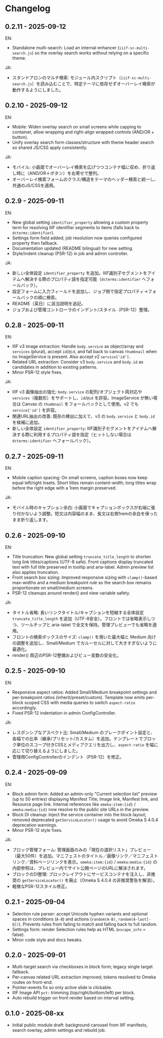 # Changelog

## 0.2.11 - 2025-09-12
EN:
- Standalone multi-search: Load an internal enhancer (`iiif-sc-multi-search.js`) so the overlay search works without relying on a specific theme.

JA:
- スタンドアロンのマルチ検索: モジュール内スクリプト（`iiif-sc-multi-search.js`）を読み込むことで、特定テーマに依存せずオーバーレイ検索が動作するようにしました。

## 0.2.10 - 2025-09-12
EN:
- Mobile: Widen overlay search on small screens while capping to container, allow wrapping and right-align wrapped controls (AND/OR + button).
- Unify overlay search form classes/structure with theme header search so shared JS/CSS apply consistently.

JA:
- モバイル: 小画面でオーバーレイ検索を広げつつコンテナ幅に収め、折り返し時に（AND/OR＋ボタン）を右寄せで整列。
- オーバーレイ検索フォームのクラス/構造をテーマのヘッダー検索と統一し、共通のJS/CSSを適用。

## 0.2.9 - 2025-09-11
EN:
- New global setting `identifier_property` allowing a custom property term for resolving IIIF identifier segments to items (falls back to `dcterms:identifier`).
- Settings form field added; job resolution now queries configured property then fallback.
- Documentation updated (README bilingual) for new setting.
- Style/indent cleanup (PSR-12) in job and admin controller.

JA:
- 新しい全体設定 `identifier_property` を追加。IIIF識別子セグメントをアイテムへ解決する際のプロパティ語を指定可能（`dcterms:identifier` へフォールバック）。
- 設定フォームに入力フィールドを追加し、ジョブ側で指定プロパティ→フォールバックの順に検索。
- README（英日）に該当説明を追記。
- ジョブおよび管理コントローラのインデント/スタイル（PSR-12）整理。

## 0.2.8 - 2025-09-11
EN:
- IIIF v3 image extraction: Handle `body.service` as object/array and `services` (plural), accept `id`/`@id`, and fall back to canvas `thumbnail` when no ImageService is present. Also accept v2 `service['id']`.
- Related URL extraction: Consider v3 `body.service` and `body.id` as candidates in addition to existing patterns.
- Minor PSR-12 style fixes.


JA:
- IIIF v3 画像抽出の強化: `body.service` の配列/オブジェクト両対応や `services`（複数形）をサポートし、`id`/`@id` を許容。ImageService が無い場合は Canvas の `thumbnail` をフォールバックとして使用。v2 でも `service['id']` を許容。
- 関連URL抽出の改善: 既存の検出に加えて、v3 の `body.service` と `body.id` を候補に追加。
 - 新しい全体設定 `identifier_property`: IIIF識別子セグメントをアイテムへ解決する際に利用するプロパティ語を指定（ヒットしない場合は `dcterms:identifier` へフォールバック）。

## 0.2.7 - 2025-09-11
EN:
- Mobile caption spacing: On small screens, caption boxes now keep equal left/right insets. Short titles remain content-width; long titles wrap before the right edge with a 1rem margin preserved.

JA:
- モバイル時のキャプション余白: 小画面でキャプションボックスが右端に張り付かないよう調整。短文は内容幅のまま、長文は右側1remの余白を保ったまま折り返します。

## 0.2.6 - 2025-09-10
EN:
- Title truncation: New global setting `truncate_title_length` to shorten long link titles/captions (UTF-8 safe). Front captions display truncated text with full title preserved in tooltip and aria-label. Admin preview list also applies truncation.
- Front search box sizing: Improved responsive sizing with `clamp()`-based max-widths and a medium breakpoint rule so the search box remains proportionate on small/medium screens.
- PSR-12 cleanups around render() and view variable safety.

JA:
- タイトル省略: 長いリンクタイトル/キャプションを短縮する全体設定 `truncate_title_length` を追加（UTF-8安全）。フロントでは省略表示しつつ、ツールチップと aria-label で全文を保持。管理プレビューでも省略を適用。
- フロントの検索ボックスのサイズ: `clamp()` を用いた最大幅と Medium 向けの調整を追加し、Small/Medium でカルーセルに対して大きすぎないように最適化。
- render() 周辺のPSR-12整備およびビュー変数の安全化。

## 0.2.5 - 2025-09-10
EN:
- Responsive aspect ratios: Added Small/Medium breakpoint settings and per-breakpoint ratios (inherit/preset/custom). Template now emits per-block scoped CSS with media queries to switch `aspect-ratio` accordingly.
- Fixed PSR-12 indentation in admin ConfigController.

JA:
- レスポンシブなアスペクト比: Small/Medium のブレークポイント設定と、各幅での比率（継承/プリセット/カスタム）を追加。テンプレートでブロック単位のスコープ付きCSSとメディアクエリを出力し、`aspect-ratio` を幅に応じて切り替えるようにしました。
- 管理用ConfigControllerのインデント（PSR-12）を修正。

## 0.2.4 - 2025-09-09
EN:
- Block admin form: Added an admin-only "Current selection list" preview (up to 50 entries) displaying Manifest Title, Image link, Manifest link, and Resource page link. Internal references like `omeka:item:{id}` / `omeka:media:{id}` now resolve to the public site URLs in the preview.
- Block DI cleanup: Inject the service container into the block layout; removed deprecated `getServiceLocator()` usage to avoid Omeka S 4.0.4 deprecation warnings.
- Minor PSR-12 style fixes.

JA:
- ブロック管理フォーム: 管理画面のみの「現在の選択リスト」プレビュー（最大50件）を追加。マニフェストのタイトル／画像リンク／マニフェストリンク／資料ページリンクを表示。`omeka:item:{id}` / `omeka:media:{id}` の内部参照は、プレビュー内でサイト公開ページのURLに解決されます。
- ブロックのDI整理: ブロックレイアウトにサービスコンテナを注入し、非推奨の `getServiceLocator()` を廃止（Omeka S 4.0.4 の非推奨警告を解消）。
- 軽微なPSR-12スタイル修正。

## 0.2.1 - 2025-09-04
- Selection rule parser: accept Unicode hyphen variants and optional spaces in conditions (`A-B`) and actions (`random(A-B)`, `random(A-last[-O])`). Prevents rules from failing to match and falling back to full random.
- Settings form: render Selection rules help as HTML (`escape_info` = false).
- Minor code style and docs tweaks.

## 0.2.0 - 2025-09-01
- Multi-target search via checkboxes in block form; legacy single target fallback.
- Per-canvas related URL extraction improved; tokens resolved to Omeka routes on front-end.
- Pointer-events fix so only active slide is clickable.
- IIIF Image API `pct:` trimming (top/right/bottom/left) per block.
- Auto rebuild trigger on front render based on interval setting.

## 0.1.0 - 2025-08-xx
- Initial public module draft: background carousel from IIIF manifests, search overlay, admin settings and rebuild job.
